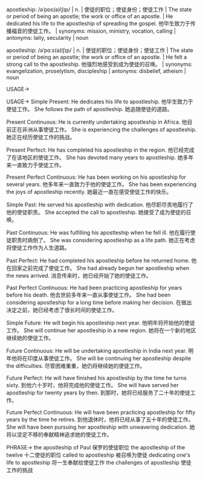 apostleship: /əˈpɒs(ə)lʃɪp/ | n. | 使徒的职位；使徒身份；使徒工作 | The state or period of being an apostle; the work or office of an apostle. |  He dedicated his life to the apostleship of spreading the gospel.  他毕生致力于传播福音的使徒工作。 | synonyms: mission, ministry, vocation, calling | antonyms: laity, secularity | noun

apostleship: /əˈpɑːs(ə)lʃɪp/ | n. | 使徒的职位；使徒身份；使徒工作 | The state or period of being an apostle; the work or office of an apostle. | He felt a strong call to the apostleship. 他强烈地感受到成为使徒的召唤。 | synonyms: evangelization, proselytism, discipleship | antonyms:  disbelief, atheism | noun


USAGE->

USAGE->
Simple Present:
He dedicates his life to apostleship. 他毕生致力于使徒工作。
She follows the path of apostleship. 她追随使徒的道路。

Present Continuous:
He is currently undertaking apostleship in Africa. 他目前正在非洲从事使徒工作。
She is experiencing the challenges of apostleship. 她正在经历使徒工作的挑战。

Present Perfect:
He has completed his apostleship in the region. 他已经完成了在该地区的使徒工作。
She has devoted many years to apostleship. 她多年来一直致力于使徒工作。

Present Perfect Continuous:
He has been working on his apostleship for several years.  他多年来一直致力于他的使徒工作。
She has been experiencing the joys of apostleship recently. 她最近一直在感受使徒工作的快乐。

Simple Past:
He served his apostleship with dedication. 他尽职尽责地履行了他的使徒职责。
She accepted the call to apostleship. 她接受了成为使徒的召唤。

Past Continuous:
He was fulfilling his apostleship when he fell ill. 他在履行使徒职责时病倒了。
She was considering apostleship as a life path. 她正在考虑将使徒工作作为人生道路。

Past Perfect:
He had completed his apostleship before he returned home. 他在回家之前完成了使徒工作。
She had already begun her apostleship when the news arrived.  消息传来时，她已经开始了她的使徒工作。

Past Perfect Continuous:
He had been practicing apostleship for years before his death. 他去世前多年来一直从事使徒工作。
She had been considering apostleship for a long time before making her decision. 在做出决定之前，她已经考虑了很长时间的使徒工作。

Simple Future:
He will begin his apostleship next year. 他明年将开始他的使徒工作。
She will continue her apostleship in a new region. 她将在一个新的地区继续她的使徒工作。

Future Continuous:
He will be undertaking apostleship in India next year. 明年他将在印度从事使徒工作。
She will be continuing her apostleship despite the difficulties. 尽管困难重重，她仍将继续她的使徒工作。

Future Perfect:
He will have finished his apostleship by the time he turns sixty. 到他六十岁时，他将完成他的使徒工作。
She will have served her apostleship for twenty years by then. 到那时，她将已经服务了二十年的使徒工作。

Future Perfect Continuous:
He will have been practicing apostleship for fifty years by the time he retires. 到他退休时，他将已经从事了五十年的使徒工作。
She will have been pursuing her apostleship with unwavering dedication. 她将以坚定不移的奉献精神追求她的使徒工作。


PHRASE->
the apostleship of Paul 保罗的使徒职位
the apostleship of the twelve 十二使徒的职位
called to apostleship 被召唤为使徒
dedicating one's life to apostleship  将一生奉献给使徒工作
the challenges of apostleship 使徒工作的挑战
